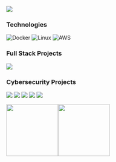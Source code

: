 [![](https://raw.githubusercontent.com/adamalston/adamalston/master/profile.gif)]([https://nehoray.tech/])

### Technologies
![Docker](https://img.shields.io/badge/-Docker-000?&logo=Docker)
![Linux](https://img.shields.io/badge/-Linux-000?&logo=Linux)
![AWS](https://img.shields.io/badge/-AWS-000?&logo=Amazon-AWS&logoColor=F90)

### Full Stack Projects

[![](https://img.shields.io/badge/-🌐%20My%20Website-000)](https://github.com/adamalston/v2)

### Cybersecurity Projects

[![](https://img.shields.io/badge/-🩸%20Heartbleed-000)](https://nehoray.tech/blog/5-cyber-project.html)
[![](https://img.shields.io/badge/-🌊%20SYN%20Flood-000)](https://nehoray.tech/blog/4-cyber-project.html)
[![](https://img.shields.io/badge/-🗂%20Packet%20Sniffing%20%26%20Spoofing-000)](https://nehoray.tech/blog/3-cyber-project.html)
[![](https://img.shields.io/badge/-💉%20SQL%20Injection-000)](https://nehoray.tech/blog/2-cyber-project.html)
[![](https://img.shields.io/badge/-🛡%20Spectre%20%26%20Meltdown-000)](https://nehoray.tech/blog/1-cyber-project.html)

<a href="https://www.adamalston.com/"><img height="137px" src="https://github-readme-stats.vercel.app/api?username=adamalston&hide_title=true&hide_border=true&show_icons=true&include_all_commits=true&count_private=true&line_height=21&text_color=000&icon_color=000&bg_color=0,ea6161,ffc64d,fffc4d,52fa5a&theme=graywhite" /><!-- wi*quL3fcV --><img height="137px" src="https://github-readme-stats.vercel.app/api/top-langs/?username=adamalston&hide=html&hide_title=true&hide_border=true&layout=compact&langs_count=6&exclude_repo=comp426,Redventures-Movie-Quotes&text_color=000&icon_color=fff&bg_color=0,52fa5a,4dfcff,c64dff&theme=graywhite" /></a>
